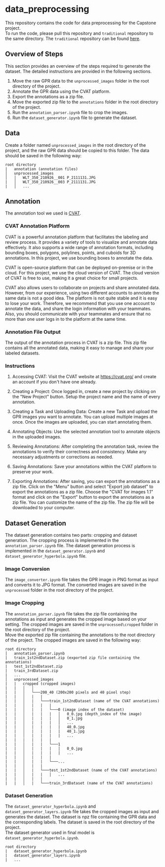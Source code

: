# data_preprocessing
This repository contains the code for data preprocessing for the Capstone project.  
To run the code, please pull this repository and `traditional` repository to the same directory. The `traditional` repository can be found [here](https://github.com/MLforGPR/traditional).

## Overview of Steps
This section provides an overview of the steps required to generate the dataset. The detailed instructions are provided in the following sections.
1. Move the raw GPR data to the `unprocessed_images` folder in the root directory of the project.
2. Annotate the GPR data using the CVAT platform.
3. Export the annotations as a zip file.
4. Move the exported zip file to the `annotations` folder in the root directory of the project.
5. Run the `annotation_parser.ipynb` file to crop the images.
6. Run the `dataset_generator.ipynb` file to generate the dataset.

## Data
Create a folder named `unprocessed_images` in the root directory of the project, and the raw GPR data should be copied to this folder. The data should be saved in the following way:
```
root directory
|   annotation (annotation files)
│   unprocessed_images
│   │   WLT_350_210926__001 P_2111131.JPG
|   │   WLT_350_210926__003 P_2111131.JPG
|   │   ...
```

## Annotation
The annotation tool we used is [CVAT](https://www.cvat.ai/).
### CVAT Annotation Platform
CVAT is a powerful annotation platform that facilitates the labeling and review process. It provides a variety of tools to visualize and annotate data effectively. It also supports a wide range of annotation formats, including bounding boxes, polygons, polylines, points, and cuboids for 3D annotations. In this project, we use bounding boxes to annotate the data.

CVAT is open-source platform that can be deployed on-premise or in the cloud. For this project, we use the cloud version of CVAT. The cloud version of CVAT is free to use, making it a great choice for small projects.

CVAT also allows users to collaborate on projects and share annotated data. However, from our experience, using two different accounts to annotate the same data is not a good idea. The platform is not quite stable and it is easy to lose your work. Therefore, we recommend that you use one account to annotate the data, and share the login information with your teammates. Also, you should communicate with your teammates and ensure that no more than one user logs in to the platform at the same time.

### Annotation File Output
The output of the annotation process in CVAT is a zip file. This zip file contains all the annotated data, making it easy to manage and share your labeled datasets.

### Instructions
1. Accessing CVAT: Visit the CVAT website at https://cvat.org/ and create an account if you don't have one already.

2. Creating a Project: Once logged in, create a new project by clicking on the "New Project" button. Setup the project name and the name of every annotation.

3. Creating a Task and Uploading Data: Create a new Task and upload the GPR images you want to annotate. You can upload multiple images at once. Once the images are uploaded, you can start annotating them.

4. Annotating Objects: Use the selected annotation tool to annotate objects in the uploaded images.

5. Reviewing Annotations: After completing the annotation task, review the annotations to verify their correctness and consistency. Make any necessary adjustments or corrections as needed.

6. Saving Annotations: Save your annotations within the CVAT platform to preserve your work.

7. Exporting Annotations: After saving, you can export the annotations as a zip file. Click on the "Menu" button and select "Export job dataset" to export the annotations as a zip file. Choose the "CVAT for images 1.1" format and click on the "Export" button to export the annotations as a zip file. You can customize the name of the zip file. The zip file will be downloaded to your computer.

## Dataset Generation
The dataset generation contains two parts: cropping and dataset generation. The cropping process is implemented in the `annotation_parser.ipynb` file. The dataset generation process is implemented in the `dataset_generator.ipynb` and `dataset_generator_hyperbola.ipynb` file.

### Image Conversion
The `image_converter.ipynb` file takes the GPR image in PNG format as input and converts it to JPG format. The converted images are saved in the `unprocessed` folder in the root directory of the project.

### Image Cropping
The `annotation_parser.ipynb` file takes the zip file containing the annotations as input and generates the cropped image based on your setting. The cropped images are saved in the `unprocessed\cropped` folder in the root directory of the project.  
Move the exported zip file containing the annotations to the root directory of the project. 
The cropped images are saved in the following way:
```
root directory
│   annotation_parser.ipynb
|   train_1st2ndDataset.zip (exported zip file containing the annotations)
|   test_1st2ndDataset.zip
|   train_3rdDataset.zip
|   ...
│   unprocessed_images
|   |   cropped (cropped images)
|   |   │   │
|   |   │   └───200_40 (200x200 pixels and 40 pixel step)
|   |   │   |   |
|   |   │   |   └───train_1st2ndDataset (name of the CVAT annotations)
|   |   │   |   |   |
|   |   │   |   |   └───0 (image index of the dataset)
|   |   │   |   |   |   │   0_0.jpg (depth_index of the image)
|   |   │   |   |   |   │   0_1.jpg
|   |   │   |   |   |   │   ...
|   |   │   |   |   |   |   40_0.jpg
|   |   │   |   |   |   |   40_1.jpg
|   |   │   |   |   |   |   ...
|   |   |   |   |   |
|   |   │   |   |   └───1
|   |   │   |   |   |   │   0_0.jpg
|   |   │   |   |   |   |   ...
|   |   │   |   |   |
|   |   │   |   |   └───...
|   |   │   |   |
|   |   │   |   └───test_1st2ndDataset (name of the CVAT annotations)
|   |   │   |   |   │   ...
|   |   │   |   |
|   |   │   |   └───train_3rdDataset (name of the CVAT annotations)
```

### Dataset Generation
The `dataset_generator_hyperbola.ipynb` and `dataset_generator_layers.ipynb` file takes the cropped images as input and generates the dataset. The dataset is npz file containing the GPR data and the corresponding labels. The dataset is saved in the root directory of the project.  
The dataset generator used in final model is `dataset_generator_hyperbola.ipynb`.
```
root directory
|   dataset_generator_hyperbola.ipynb
|   dataset_generator_layers.ipynb
|   ...
```

